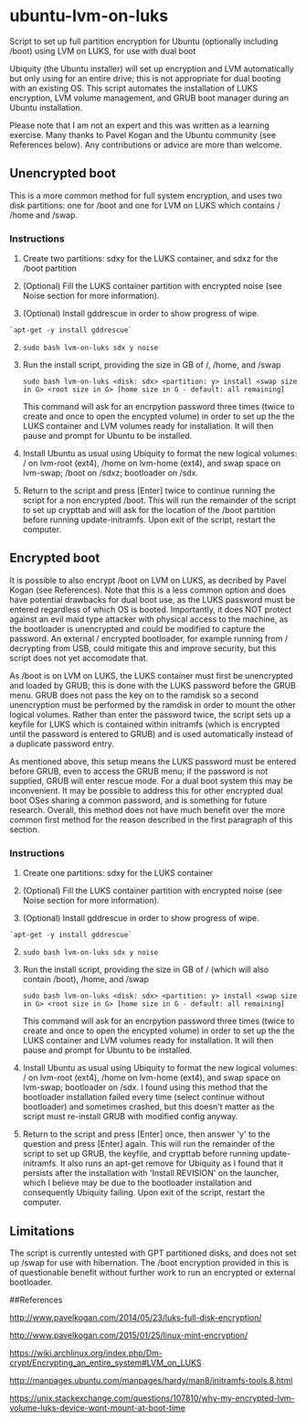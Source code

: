 # ubuntu-lvm-on-luks
Script to set up full partition encryption for Ubuntu (optionally including /boot) using LVM on LUKS, for use with dual boot

Ubiquity (the Ubuntu installer) will set up encryption and LVM automatically but only using for an entire drive; this is not appropriate for dual booting with an existing OS. This script automates the installation of LUKS encryption, LVM volume management, and GRUB boot manager during an Ubuntu installation.

Please note that I am not an expert and this was written as a learning exercise. Many thanks to Pavel Kogan and the Ubuntu community (see References below). Any contributions or advice are more than welcome.

## Unencrypted boot
This is a more common method for full system encryption, and uses two disk partitions: one for /boot and one for LVM on LUKS which contains / /home and /swap.

### Instructions
1. Create two partitions: sdxy for the LUKS container, and sdxz for the /boot partition
2. (Optional) Fill the LUKS container partition with encrypted noise (see Noise section for more information).

  1. (Optional) Install gddrescue in order to show progress of wipe.

    `apt-get -y install gddrescue`

  2. `sudo bash lvm-on-luks sdx y noise`

3. Run the install script, providing the size in GB of /, /home, and /swap

    `sudo bash lvm-on-luks <disk: sdx> <partition: y> install <swap size in G> <root size in G> [home size in G - default: all remaining]`

    This command will ask for an encrpytion password three times (twice to create and once to open the encypted volume) in order to set up the the LUKS container and LVM volumes ready for installation. It will then pause and prompt for Ubuntu to be installed.
    
4. Install Ubuntu as usual using Ubiquity to format the new logical volumes: / on lvm-root (ext4), /home on lvm-home (ext4), and swap space on lvm-swap; /boot on /sdxz; bootloader on /sdx.

5. Return to the script and press [Enter] twice to continue running the script for a non encrypted /boot. This will run the remainder of the script to set up crypttab and will ask for the location of the /boot partition before running update-initramfs. Upon exit of the script, restart the computer.

## Encrypted boot
It is possible to also encrypt /boot on LVM on LUKS, as decribed by Pavel Kogan (see References). Note that this is a less common option and does have potential drawbacks for dual boot use, as the LUKS password must be entered regardless of which OS is booted. Importantly, it does NOT protect against an evil maid type attacker with physical access to the machine, as the bootloader is unencrypted and could be modified to capture the password. An external / encrypted bootloader, for example running from / decrypting from USB, could mitigate this and improve security, but this script does not yet accomodate that.

As /boot is on LVM on LUKS, the LUKS container must first be unencrypted and loaded by GRUB; this is done with the LUKS password before the GRUB menu. GRUB does not pass the key on to the ramdisk so a second unencryption must be performed by the ramdisk in order to mount the other logical volumes. Rather than enter the password twice, the script sets up a keyfile for LUKS which is contained within initramfs (which is encrypted until the password is entered to GRUB) and is used automatically instead of a duplicate password entry.

As mentioned above, this setup means the LUKS password must be entered before GRUB, even to access the GRUB menu; if the password is not supplied, GRUB will enter rescue mode. For a dual boot system this may be inconvenient. It may be possible to address this for other encrypted dual boot OSes sharing a common password, and is something for future research. Overall, this method does not have much benefit over the more common first method for the reason described in the first paragraph of this section.

### Instructions
1. Create one partitions: sdxy for the LUKS container
2. (Optional) Fill the LUKS container partition with encrypted noise (see Noise section for more information).

  1. (Optional) Install gddrescue in order to show progress of wipe.

    `apt-get -y install gddrescue`

  2. `sudo bash lvm-on-luks sdx y noise`

3. Run the install script, providing the size in GB of / (which will also contain /boot), /home, and /swap

    `sudo bash lvm-on-luks <disk: sdx> <partition: y> install <swap size in G> <root size in G> [home size in G - default: all remaining]`

    This command will ask for an encrpytion password three times (twice to create and once to open the encypted volume) in order to set up the the LUKS container and LVM volumes ready for installation. It will then pause and prompt for Ubuntu to be installed.
    
4. Install Ubuntu as usual using Ubiquity to format the new logical volumes: / on lvm-root (ext4), /home on lvm-home (ext4), and swap space on lvm-swap; bootloader on /sdx.  I found using this method that the bootloader installation failed every time (select continue without bootloader) and sometimes crashed, but this doesn't matter as the script must re-install GRUB with modified config anyway. 

5. Return to the script and press [Enter] once, then answer 'y' to the question and press [Enter] again. This will run the remainder of the script to set up GRUB, the keyfile, and crypttab before running update-initramfs. It also runs an apt-get remove for Ubiquity as I found that it persists after the installation with 'Install REVISION' on the launcher, which I believe may be due to the bootloader installation and consequently Ubiquity failing. Upon exit of the script, restart the computer.

## Limitations
The script is currently untested with GPT partitioned disks, and does not set up /swap for use with hibernation. The /boot encryption provided in this is of questionable benefit without further work to run an encrypted or external bootloader.

##References

http://www.pavelkogan.com/2014/05/23/luks-full-disk-encryption/

http://www.pavelkogan.com/2015/01/25/linux-mint-encryption/

https://wiki.archlinux.org/index.php/Dm-crypt/Encrypting_an_entire_system#LVM_on_LUKS

http://manpages.ubuntu.com/manpages/hardy/man8/initramfs-tools.8.html

https://unix.stackexchange.com/questions/107810/why-my-encrypted-lvm-volume-luks-device-wont-mount-at-boot-time
